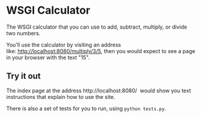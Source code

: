 # WSGI Calculator

The WSGI calculator that you can use to add, subtract, multiply, or divide two numbers.

You'll use the calculator by visiting an address like: [http://localhost:8080/multiply/3/5](http://localhost:8080/multiply/3/5), then you would expect to see a page in your browser with the text "15".

## Try it out

The index page at the address http://localhost:8080/  would show you text instructions that explain how to use the site.

There is also a set of tests for you to run, using `python tests.py`.
